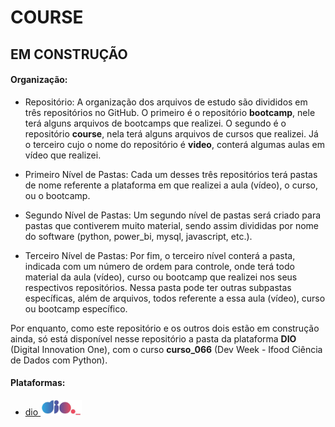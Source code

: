 # COURSE

## EM CONSTRUÇÃO

#### Organização:
- Repositório: A organização dos arquivos de estudo são divididos em três repositórios no GitHub. O primeiro é o repositório **bootcamp**, nele terá alguns arquivos de bootcamps que realizei. O segundo é o repositório **course**, nela terá alguns arquivos de cursos que realizei. Já o terceiro cujo o nome do repositório é **video**, conterá algumas aulas em vídeo que realizei.

- Primeiro Nível de Pastas: Cada um desses três repositórios terá pastas de nome referente a plataforma em que realizei a aula (vídeo), o curso, ou o bootcamp.
- Segundo Nível de Pastas: Um segundo nível de pastas será criado para pastas que contiverem muito material, sendo assim divididas por nome do software (python, power_bi, mysql, javascript, etc.). 
- Terceiro Nível de Pastas: Por fim, o terceiro nível conterá a pasta, indicada com um número de ordem para controle, onde terá todo material da aula (vídeo), curso ou bootcamp que realizei nos seus respectivos repositórios. Nessa pasta pode ter outras subpastas específicas, além de arquivos, todos referente a essa aula (vídeo), curso ou bootcamp específico.

Por enquanto, como este repositório e os outros dois estão em construção ainda, só está disponível nesse repositório a pasta da plataforma **DIO** (Digital Innovation One), com o curso **curso_066** (Dev Week - Ifood Ciência de Dados com Python).

#### Plataformas:
- <a href="./dio">dio   <img src="./outros/logos/plataforma/dio.jpeg" alt="dio" width="auto" height="25"></a>